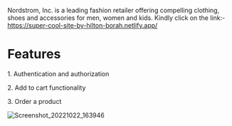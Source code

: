 Nordstrom, Inc. is a leading fashion retailer offering compelling clothing, shoes and accessories for men, women and kids. Kindly click on the link:- https://super-cool-site-by-hilton-borah.netlify.app/

<h1>Features</h1>
<p>1. Authentication and authorization</p>
<p>2. Add to cart functionality</p>
<p>3. Order a product</p>

![Screenshot_20221022_163946](https://user-images.githubusercontent.com/103739534/202838718-0cbac012-a8ed-438a-b143-3dd43f878115.png)
